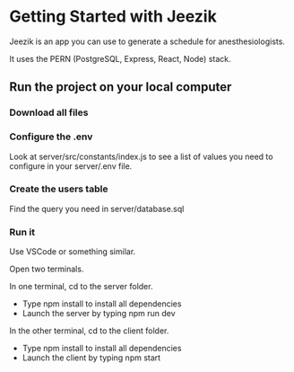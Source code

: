 # Getting Started with Jeezik

Jeezik is an app you can use to generate a schedule for anesthesiologists.

It uses the PERN (PostgreSQL, Express, React, Node) stack.

## Run the project on your local computer

### Download all files

### Configure the .env

Look at server/src/constants/index.js to see a list of values you need to configure in your server/.env file.

### Create the users table

Find the query you need in server/database.sql

### Run it

Use VSCode or something similar.

Open two terminals. 

In one terminal, cd to the server folder. 
* Type npm install to install all dependencies
* Launch the server by typing npm run dev

In the other terminal, cd to the client folder. 
* Type npm install to install all dependencies
* Launch the client by typing npm start

